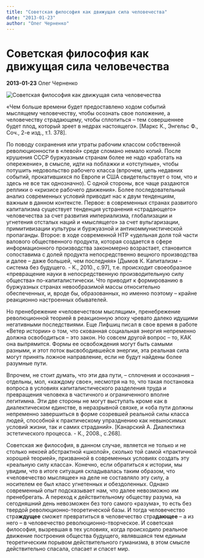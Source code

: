 ```yaml
---
title: "Советская философия как движущая сила человечества"
date: "2013-01-23"
author: "Олег Черненко"
---
```


# Советская философия как движущая сила человечества

**2013-01-23** Олег Черненко

![Советская философия как движущая сила человечества](http://www.macalester.edu/russian/splash/splash47.jpg)

«Чем больше времени будет предоставлено ходом событий мыслящему человечеству, чтобы осознать свое положение, а человечеству страдающему, чтобы сплотиться – тем совершеннее будет плод, который зреет в недрах настоящего». [Маркс К., Энгельс Ф., Соч., 2-е изд., т.1. 378].

По поводу сохранения или утраты рабочим классом собственной революционности в «левой» среде сломано немало копий. После крушения СССР буржуазным странам более не надо «работать на опережение», в смысле, идти на поблажки и «отступные», чтобы потушить недовольство рабочего класса (впрочем, цепь недавних событий, прокатившихся по Европе и США свидетельствует о том, что и здесь не все так однозначно). С одной стороны, все чаще раздаются реплики о «кризисе рабочего движения». Более последовательный анализ современных условий приводит нас к двум тенденциям, важным в данном контексте. Первое: в современных странах развитого капитализма существует тенденция устранения «страдающего» человечества за счет развития империализма, глобализации и угнетения отсталых наций и «мыслящего» за счет вульгаризации, примитивизации культуры и буржуазной и антикоммунистической пропаганды. Второе: в ходе современной НТР «удельная доля той части валового общественного продукта, которая создается в сфере информационного производства закономерно возрастает, становится сопоставима с долей продукта непосредственно вещного производства и далее – даже большей, чем последняя» [Дымов К. Капитализм – система без будущего. - К., 2010., с.97], т.е. происходит своеобразное «превращение науки в непосредственную производительную силу общества» по-капиталистически. Что приводит к формированию в буржуазных странах невообразимой массы относительно обеспеченных, и, вроде бы, образованных, но именно поэтому – крайне реакционно настроенных обывателей.

Но пренебрежение «человечеством мыслящим», пренебрежение революционной теорией в реакционную эпоху чревато далеко идущими негативными последствиями. Еще Лифшиц писал в свое время в работе «Ветер истории» о том, что скованная социальная энергия непременно должна освободиться – это закон. Но совсем другой вопрос – то, КАК она выпрямится. Формы ее освобождения могут быть самыми разными, и этот поток высвободившейся энергии, эта реальная сила могут принять ложное направление, если не будут найдены более разумные пути.

Впрочем, не стоит думать, что эти два пути, – сплочения и осознания – отдельны, мол, «каждому свое», несмотря на то, что такая постановка вопроса в условиях капиталистического разделения труда и превращения человека в частичного и ограниченного вполне легитимна. Эти две стороны не могут выступать кроме как в диалектическом единстве, в неразрывной связке, и «оба пути должны непременно завершиться в форме созревшей реальной силы класса людей, способной к практическому упразднению как невыносимых условий жизни, так и самих страданий». [Канарский А. Диалектика эстетического процесса. - К., 2008., с.268].

Советская же философия, в данном случае, является не только и не столько некоей абстрактной «школой», сколько той самой «практичной хорошей теорией», призванной в современных условиях создать эту «реальную силу класса». Конечно, если обратиться к истории, мы увидим, что в итоге ситуация складывалась таким образом, что «человечество мыслящее» на деле не составляло эту силу, а носителем ее был класс угнетенных и обездоленных. Однако современный опыт подсказывает нам, что далее невозможно им пренебрегать. А переход к действительному обществу разума, на сегодняшний день невозможен без того самого «разума», то есть без твердой революционно-теоретической базы. И тогда человечество стра**ждущее** сможет превратиться в человечество стра**дающее** – а из него – в человечество революционно-творческое. И советская философия, вызревшая в тех условиях, когда происходило реальное движение построения общества будущего, являвшаяся тем единым теоретическим порывом действительного гуманизма, в этом смысле действительно спасала, спасает и спасет мир.